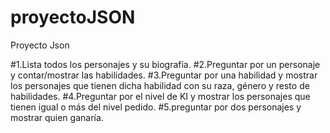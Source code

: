 # proyectoJSON
Proyecto Json

#1.Lista todos los personajes y su biografía. 
#2.Preguntar por un personaje y contar/mostrar las habilidades.
#3.Preguntar por una habilidad y mostrar los personajes que tienen  dicha habilidad con su raza, género y resto de habilidades.
#4.Preguntar por el nivel de KI y mostrar los personajes que tienen igual o más del nivel pedido.
#5.preguntar por dos personajes y mostrar quien ganaría. 